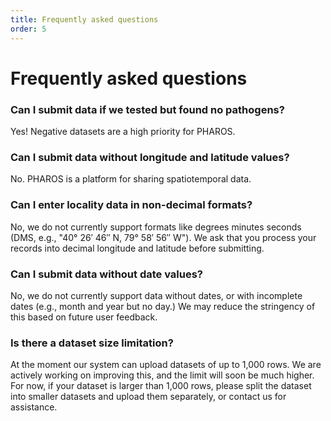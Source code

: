 ```yaml
---
title: Frequently asked questions
order: 5
---
```


# Frequently asked questions

### Can I submit data if we tested but found no pathogens?

Yes! Negative datasets are a high priority for PHAROS.

### Can I submit data without longitude and latitude values?

No. PHAROS is a platform for sharing spatiotemporal data.

### Can I enter locality data in non-decimal formats?

No, we do not currently support formats like degrees minutes seconds (DMS, e.g., "40° 26′ 46″ N, 79° 58′ 56″ W"). We ask that you process your records into decimal longitude and latitude before submitting.

### Can I submit data without date values?

No, we do not currently support data without dates, or with incomplete dates (e.g., month and year but no day.) We may reduce the stringency of this based on future user feedback. 

### Is there a dataset size limitation?

At the moment our system can upload datasets of up to 1,000 rows. We are actively working on improving this, and the limit will soon be much higher. For now, if your dataset is larger than 1,000 rows, please split the dataset into smaller datasets and upload them separately, or contact us for assistance. 



